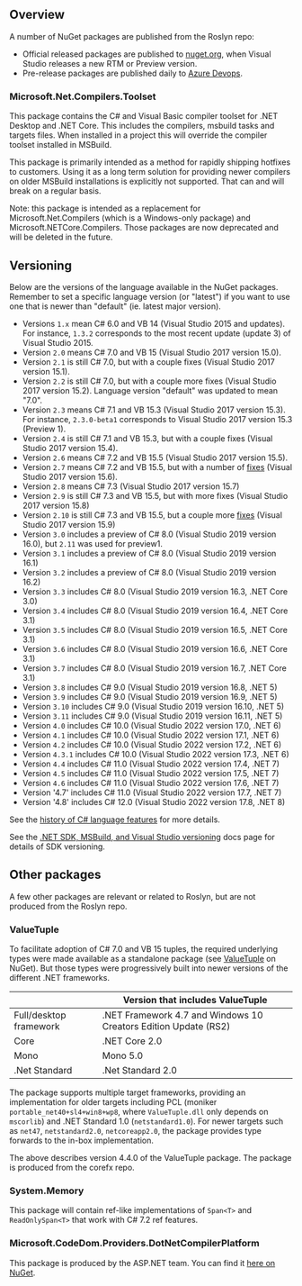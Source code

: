 ## Overview

A number of NuGet packages are published from the Roslyn repo:
* Official released packages are published to [nuget.org](https://www.nuget.org/profiles/RoslynTeam), when Visual Studio releases a new RTM or Preview version.
* Pre-release packages are published daily to [Azure Devops](https://dev.azure.com/dnceng/public/_packaging?_a=feed&feed=dotnet-tools).

### Microsoft.Net.Compilers.Toolset

This package contains the C# and Visual Basic compiler toolset for .NET Desktop and .NET Core. This includes the compilers, msbuild tasks and targets files. When installed in a project this will override the compiler toolset installed in MSBuild. 

This package is primarily intended as a method for rapidly shipping hotfixes to customers. Using it as a long term solution for providing newer compilers on older MSBuild installations is explicitly not supported. That can and will break on a regular basis.

Note: this package is intended as a replacement for Microsoft.Net.Compilers (which is a Windows-only package) and Microsoft.NETCore.Compilers. Those packages are now deprecated and will be deleted in the future.

## Versioning
Below are the versions of the language available in the NuGet packages. Remember to set a specific language version (or "latest") if you want to use one that is newer than "default" (ie. latest major version).

- Versions `1.x` mean C# 6.0 and VB 14 (Visual Studio 2015 and updates). For instance, `1.3.2` corresponds to the most recent update (update 3) of Visual Studio 2015.
- Version `2.0` means C# 7.0 and VB 15 (Visual Studio 2017 version 15.0).
- Version `2.1` is still C# 7.0, but with a couple fixes (Visual Studio 2017 version 15.1).
- Version `2.2` is still C# 7.0, but with a couple more fixes (Visual Studio 2017 version 15.2). Language version "default" was updated to mean "7.0".
- Version `2.3` means C# 7.1 and VB 15.3 (Visual Studio 2017 version 15.3). For instance, `2.3.0-beta1` corresponds to Visual Studio 2017 version 15.3 (Preview 1).
- Version `2.4` is still C# 7.1 and VB 15.3, but with a couple fixes (Visual Studio 2017 version 15.4).
- Version `2.6` means C# 7.2 and VB 15.5 (Visual Studio 2017 version 15.5).
- Version `2.7` means C# 7.2 and VB 15.5, but with a number of [fixes](https://github.com/dotnet/roslyn/issues?q=is%3Aissue+is%3Aclosed+label%3AArea-Compilers+milestone%3A15.6) (Visual Studio 2017 version 15.6).
- Version `2.8` means C# 7.3 (Visual Studio 2017 version 15.7)
- Version `2.9` is still C# 7.3 and VB 15.5, but with more fixes (Visual Studio 2017 version 15.8)
- Version `2.10` is still C# 7.3 and VB 15.5, but a couple more [fixes](https://github.com/dotnet/roslyn/issues?q=is%3Aissue+milestone%3A15.9+label%3AArea-Compilers+is%3Aclosed) (Visual Studio 2017 version 15.9)
- Version `3.0` includes a preview of C# 8.0 (Visual Studio 2019 version 16.0), but `2.11` was used for preview1.
- Version `3.1` includes a preview of C# 8.0 (Visual Studio 2019 version 16.1)
- Version `3.2` includes a preview of C# 8.0 (Visual Studio 2019 version 16.2)
- Version `3.3` includes C# 8.0 (Visual Studio 2019 version 16.3, .NET Core 3.0)
- Version `3.4` includes C# 8.0 (Visual Studio 2019 version 16.4, .NET Core 3.1)
- Version `3.5` includes C# 8.0 (Visual Studio 2019 version 16.5, .NET Core 3.1)
- Version `3.6` includes C# 8.0 (Visual Studio 2019 version 16.6, .NET Core 3.1)
- Version `3.7` includes C# 8.0 (Visual Studio 2019 version 16.7, .NET Core 3.1)
- Version `3.8` includes C# 9.0 (Visual Studio 2019 version 16.8, .NET 5)
- Version `3.9` includes C# 9.0 (Visual Studio 2019 version 16.9, .NET 5)
- Version `3.10` includes C# 9.0 (Visual Studio 2019 version 16.10, .NET 5)
- Version `3.11` includes C# 9.0 (Visual Studio 2019 version 16.11, .NET 5)
- Version `4.0` includes C# 10.0 (Visual Studio 2022 version 17.0, .NET 6)
- Version `4.1` includes C# 10.0 (Visual Studio 2022 version 17.1, .NET 6)
- Version `4.2` includes C# 10.0 (Visual Studio 2022 version 17.2, .NET 6)
- Version `4.3.1` includes C# 10.0 (Visual Studio 2022 version 17.3, .NET 6)
- Version `4.4` includes C# 11.0 (Visual Studio 2022 version 17.4, .NET 7)
- Version `4.5` includes C# 11.0 (Visual Studio 2022 version 17.5, .NET 7)
- Version `4.6` includes C# 11.0 (Visual Studio 2022 version 17.6, .NET 7)
- Version '4.7' includes C# 11.0 (Visual Studio 2022 version 17.7, .NET 7)
- Version '4.8' includes C# 12.0 (Visual Studio 2022 version 17.8, .NET 8)

See the [history of C# language features](https://github.com/dotnet/csharplang/blob/main/Language-Version-History.md) for more details.

See the [.NET SDK, MSBuild, and Visual Studio versioning](https://docs.microsoft.com/dotnet/core/porting/versioning-sdk-msbuild-vs#lifecycle) docs page for details of SDK versioning. 

## Other packages

A few other packages are relevant or related to Roslyn, but are not produced from the Roslyn repo.

### ValueTuple

To facilitate adoption of C# 7.0 and VB 15 tuples, the required underlying types were made available as a standalone package (see [ValueTuple](https://www.nuget.org/packages/System.ValueTuple) on NuGet). But those types were progressively built into newer versions of the different .NET frameworks.

|                        | Version that includes ValueTuple |
|------------------------|----------------------------------|
| Full/desktop framework | .NET Framework 4.7 and Windows 10 Creators Edition Update (RS2) | 
| Core | .NET Core 2.0 | 
| Mono | Mono 5.0 | 
| .Net Standard | .Net Standard 2.0 | 

The package supports multiple target frameworks, providing an implementation for older targets including PCL (moniker `portable_net40+sl4+win8+wp8`, where `ValueTuple.dll` only depends on `mscorlib`) and .NET Standard 1.0 (`netstandard1.0`).
For newer targets such as `net47`, `netstandard2.0`, `netcoreapp2.0`, the package provides type forwards to the in-box implementation.

The above describes version 4.4.0 of the ValueTuple package. The package is produced from the corefx repo.

### System.Memory

This package will contain ref-like implementations of `Span<T>` and `ReadOnlySpan<T>` that work with C# 7.2 ref features.

### Microsoft.CodeDom.Providers.DotNetCompilerPlatform

This package is produced by the ASP.NET team. You can find it [here on NuGet](https://www.nuget.org/packages/Microsoft.CodeDom.Providers.DotNetCompilerPlatform).
